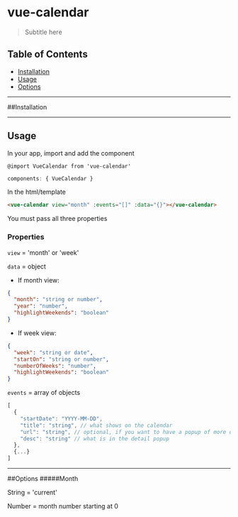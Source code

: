 # vue-calendar
> Subtitle here

## Table of Contents
- [Installation](#installation)
- [Usage](#usage)
- [Options](#options)

---

##Installation


---

## Usage
In your app, import and add the component
```
@import VueCalendar from 'vue-calendar'
```

```javascript
components: { VueCalendar }
```


In the html/template
```html
<vue-calendar view="month" :events="[]" :data="{}"></vue-calendar>
```
You must pass all three properties


### Properties
`view` = 'month' or 'week'

`data` = object
* If month view:
```json
{
  "month": "string or number",
  "year": "number",
  "highlightWeekends": "boolean"
}
```
* If week view:
```json
{
  "week": "string or date",
  "startOn": "string or number",
  "numberOfWeeks": "number",
  "highlightWeekends": "boolean"
}
```

`events` = array of objects
```javascript
[
  {
    "startDate": "YYYY-MM-DD",
    "title": "string", // what shows on the calendar
    "url": "string", // optional, if you want to have a popup of more detail
    "desc": "string" // what is in the detail popup
  },
  {...}
]
```


---

##Options
#####Month

String = 'current'

Number = month number starting at 0
